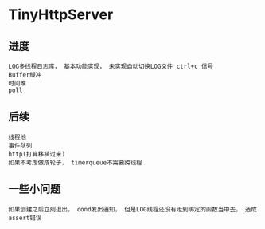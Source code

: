 # TinyHttpServer

## 进度
    LOG多线程日志库， 基本功能实现， 未实现自动切换LOG文件 ctrl+c 信号
    Buffer缓冲
    时间堆
    poll
## 后续
    线程池
    事件队列
    http(打算移植过来)
    如果不考虑做成轮子， timerqueue不需要跨线程
## 一些小问题
    如果创建之后立刻退出， cond发出通知， 但是LOG线程还没有走到绑定的函数当中去， 造成assert错误